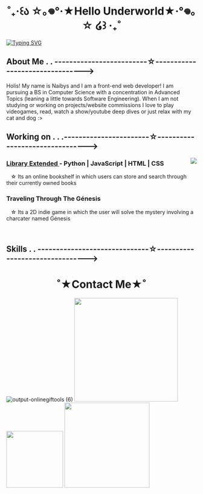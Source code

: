 
<top> 
  <h1 align ="center"> ˚₊‧꒰ა ☆｡𖦹°‧★Hello Underworld★‧°𖦹｡☆ ໒꒱ ‧₊˚ </h1>
  <a href="https://git.io/typing-svg"><img src="https://readme-typing-svg.demolab.com?                          font=Fira+Code&pause=1000&color=DFF1F8&center=true&random=false&width=1150&lines=I+I+I+I+I+I+I+I+I+I+I+I+I+I+I+I+I+I+I+I+I+I+I+I+I+I+I+I+I+I+I+I+I+I+I+I+I+I+I+I+I+I+I+I+I+I+I+I+I+I+I+I+I+I+I+I+I+I+I+I+I+I+I+I+I+I+I+I+I+I+I+I+I+I+I+I+I+I+I+I+I+I+I+I+I+I+I+I+I+I+I+I+I+I+I+I+I+I+I+I+I+I+I+I+I+I+I+I+" alt="Typing SVG"/></a>⠀⠀⠀
</top>

<about>
  <h2>About Me . . -------------------------☆--------------------------------></h2>
  <p>
  Holis! My name is Naibys and I am a front-end web developer! I am pursuing a BS in Computer Science with a concentration in Advanced Topics (leaning a little towards Software Engineering). When I am not            studying or working on projects/website commissions I love to play videogames, read, watch a show/youtube deep dives or just relax   with my cat and dog :> ⠀⠀⠀
  </p>  
</about>

<projects>
  <h2>Working on . . .-----------------------☆--------------------------------></h2>
  <img align="right" src= "https://github.com/Naibitx/Naibitx/assets/169307311/67af7df4-314a-4eaa-b750-0321e4d5132a">
  <h3 align = "left">
    <a href = "https://github.com/Cosmo517/LibraryExtended">Library Extended </a> - Python | JavaScript | HTML | CSS 
  </h3>
  <p> &nbsp&nbsp &#9734; Its an online bookshelf in which users can store and search through their currently owned books </p>
  <h3 align = "left">Traveling Through The Génesis </h3>
  <p> &nbsp&nbsp &#9734; Its a 2D indie game in which the user will solve the mystery involving a charcater named Génesis </p>
</projects> 
<br>
<skill> 
  <h2>Skills . .  ------------------------------☆--------------------------------></h2>
</skill>  

<footer> 
  <h1 align ="center"> ˚★Contact Me★˚ </h1>
</footer>

![output-onlinegiftools (6)](https://github.com/Naibitx/Naibitx/assets/169307311/fded7fa9-8f11-4a2d-89be-ccb1cd30bb75)
[<img src="https://github.com/Naibitx/Naibitx/assets/169307311/04a6eef8-785e-4939-9621-fd916e086e5a" width="274">](https://www.linkedin.com/in/naibys-alzugaray)
[<img src="https://github.com/Naibitx/Naibitx/assets/169307311/ae658460-d4ae-44b7-8196-89eb6f0f6fab" width="150" >](https://dev.to/naibitx_)
[<img src="https://github.com/Naibitx/Naibitx/assets/169307311/bd5a4120-6106-4720-aa69-71e8ccec3b6b" width="225" >](mailto:naibys.alzugarayofficial@gmail.com)





